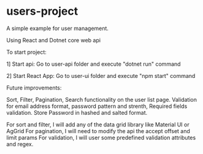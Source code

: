 # users-project
A simple example for user management. 

Using React and Dotnet core web api

To start project:

1] Start api: 
  Go to user-api folder and execute "dotnet run" command  

2] Start React App:
  Go to user-ui folder and execute "npm start" command
  
  
  

Future improvements:


Sort, Filter, Pagination, Search functionality on the user list page.
Validation for email address format, password pattern and strenth, Required fields validation.
Store Password in hashed and salted format.

For sort and filter, I will add any of the data grid library like Material UI or AgGrid
For pagination, I will need to modify the api the accept offset and limit params
For validation, I will user some predefined validation attributes and regex.





